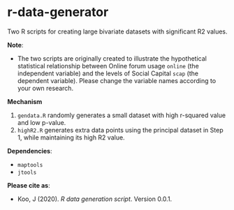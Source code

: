 # r-data-generator
Two R scripts for creating large bivariate datasets with significant R2 values. 

**Note**: 
* The two scripts are originally created to illustrate the hypothetical statistical relationship between Online forum usage `online` (the independent variable) and the levels of Social Capital `scap` (the dependent variable). Please change the variable names according to your own research. 

**Mechanism**
1. `gendata.R` randomly generates a small dataset with high r-squared value and low p-value.
2. `highR2.R` generates extra data points using the principal dataset in Step 1, while maintaining its high R2 value.

**Dependencies**:
* `maptools`
* `jtools`

**Please cite as**:
* Koo, J (2020). *R data generation script*. Version 0.0.1.
